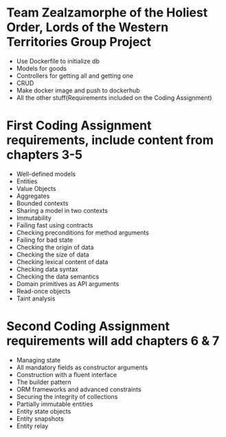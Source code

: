 ﻿# Team Zealzamorphe of the Holiest Order, Lords of the Western Territories Group Project
 
- Use Dockerfile to initialize db
- Models for goods
- Controllers for getting all and getting one
- CRUD
- Make docker image and push to dockerhub
- All the other stuff(Requirements included on the Coding Assignment)

# First Coding Assignment requirements, include content from chapters 3-5
 - Well-defined models
 - Entities
 - Value Objects
 - Aggregates
 - Bounded contexts
 - Sharing a model in two contexts
 - Immutability
 - Failing fast using contracts
 - Checking preconditions for method arguments
 - Failing for bad state
 - Checking the origin of data
 - Checking the size of data
 - Checking lexical content of data
 - Checking data syntax
 - Checking the data semantics
 - Domain primitives as API arguments
 - Read-once objects
 - Taint analysis
# Second Coding Assignment requirements will add chapters 6 & 7
 - Managing state
 - All mandatory fields as constructor arguments
 - Construction with a fluent interface
 - The builder pattern
 - ORM frameworks and advanced constraints
 - Securing the integrity of collections
 - Partially immutable entities
 - Entity state objects
 - Entity snapshots
 - Entity relay

